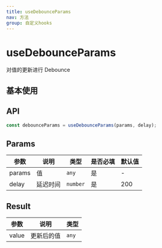 ```yaml
---
title: useDebounceParams
nav: 方法
group: 自定义hooks
---
```


# useDebounceParams

对值的更新进行 Debounce

## 基本使用

<code src="./demo.tsx" ></code>

## API

```typescript
const debounceParams = useDebounceParams(params, delay);
```

## Params

| 参数   | 说明     | 类型     | 是否必填 | 默认值 |
| ------ | -------- | -------- | -------- | ------ |
| params | 值       | `any`    | 是       | -      |
| delay  | 延迟时间 | `number` | 是       | 200    |

## Result

| 参数  | 说明       | 类型  |
| ----- | ---------- | ----- |
| value | 更新后的值 | `any` |
